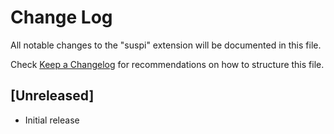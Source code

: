 # Change Log

All notable changes to the "suspi" extension will be documented in this file.

Check [Keep a Changelog](http://keepachangelog.com/) for recommendations on how to structure this file.

## [Unreleased]

- Initial release